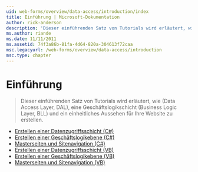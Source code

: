 ```yaml
---
uid: web-forms/overview/data-access/introduction/index
title: Einführung | Microsoft-Dokumentation
author: rick-anderson
description: 'Dieser einführenden Satz von Tutorials wird erläutert, wie (Data Access Layer, DAL), eine Geschäftslogikschicht (Business Logic Layer, BLL) und ein einheitliches Aussehen für Ihre Website zu erstellen.'
ms.author: riande
ms.date: 11/11/2011
ms.assetid: 74f3a86b-81fa-4d64-820a-304613f72caa
msc.legacyurl: /web-forms/overview/data-access/introduction
msc.type: chapter
---
```

<a name="introduction"></a>Einführung
====================
> Dieser einführenden Satz von Tutorials wird erläutert, wie (Data Access Layer, DAL), eine Geschäftslogikschicht (Business Logic Layer, BLL) und ein einheitliches Aussehen für Ihre Website zu erstellen.


- [Erstellen einer Datenzugriffsschicht (C#)](creating-a-data-access-layer-cs.md)
- [Erstellen einer Geschäftslogikebene (C#)](creating-a-business-logic-layer-cs.md)
- [Masterseiten und Sitenavigation (C#)](master-pages-and-site-navigation-cs.md)
- [Erstellen einer Datenzugriffsschicht (VB)](creating-a-data-access-layer-vb.md)
- [Erstellen einer Geschäftslogikebene (VB)](creating-a-business-logic-layer-vb.md)
- [Masterseiten und Sitenavigation (VB)](master-pages-and-site-navigation-vb.md)

